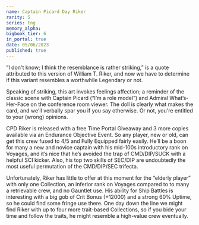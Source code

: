 ```yaml
---
name: Captain Picard Day Riker
rarity: 5
series: tng
memory_alpha:
bigbook_tier: 6
in_portal: true
date: 05/06/2023
published: true
---
```


“I don't know; I think the resemblance is rather striking,” is a quote attributed to this version of William T. Riker, and now we have to determine if this variant resembles a worthwhile Legendary or not.

Speaking of striking, this art invokes feelings affection; a reminder of the classic scene with Captain Picard (“I’m a role model”) and Admiral What’s-Her-Face on the conference room viewer. The doll is clearly what makes the card, and we'll verbally spar you if you say otherwise. Or not, you're entitled to your (wrong) opinions.

CPD Riker is released with a free Time Portal Giveaway and 3 more copies available via an Endurance Objective Event. So any player, new or old, can get this crew fused to 4/5 and Fully Equipped fairly easily. He’ll be a boon for many a new and novice captain with his mid-100s introductory rank on Voyages, and it’s nice that he’s avoided the trap of CMD/DIP/SUCK with a helpful SCI kicker. Also, his top two skills of SEC/DIP are undoubtedly the most useful permutation of the CMD/DIP/SEC trifecta.

Unfortunately, Riker has little to offer at this moment for the “elderly player” with only one Collection, an inferior rank on Voyages compared to to many a retrievable crew, and no Gauntlet use. His ability for Ship Battles is interesting with a big gob of Crit Bonus (+12000) and a strong 60% Uptime, so he could find some fringe use there. One day down the line we might find Riker with up to four more trait-based Collections, so if you bide your time and follow the traits, he might resemble a high-value crew eventually.
